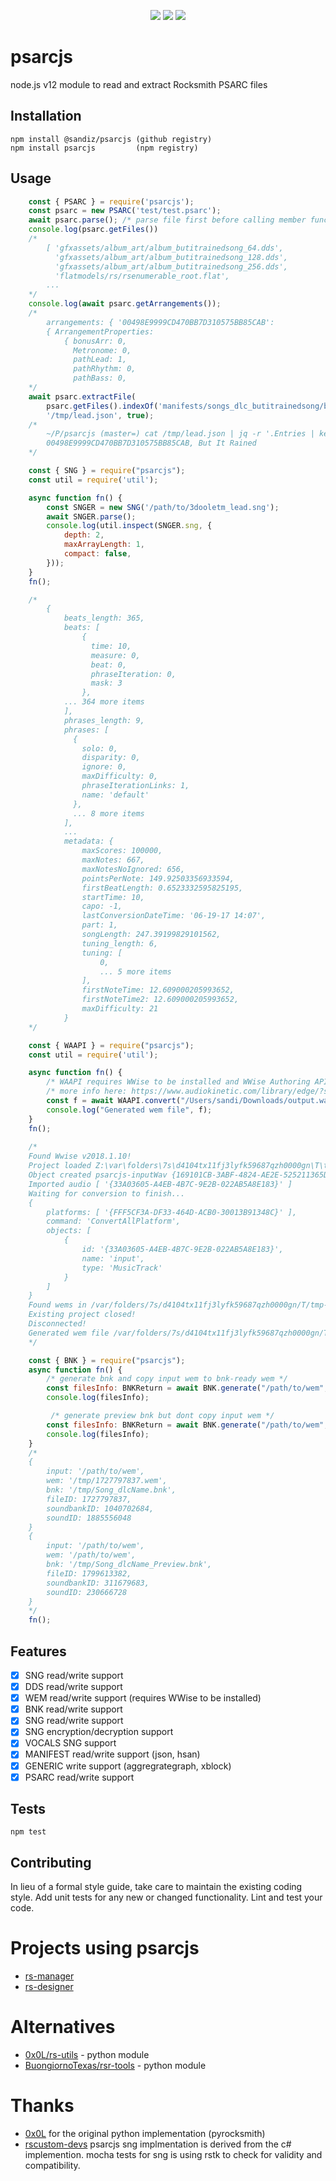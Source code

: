 <p align="center">
<a href="https://github/sandiz/psarcjs/"><img src="https://img.shields.io/github/workflow/status/sandiz/psarcjs/Github%20CI" /></a>
<a href="https://coveralls.io/github/sandiz/psarcjs?branch=master"><img src="https://coveralls.io/repos/github/sandiz/psarcjs/badge.svg?branch=master" /></a>
<img src="https://img.shields.io/github/license/sandiz/psarcjs.svg" />
</p>

# psarcjs
node.js v12 module to read and extract Rocksmith PSARC files

## Installation
    npm install @sandiz/psarcjs (github registry)
    npm install psarcjs         (npm registry)

## Usage
```JavaScript
    const { PSARC } = require('psarcjs');
    const psarc = new PSARC('test/test.psarc');
    await psarc.parse(); /* parse file first before calling member functions */
    console.log(psarc.getFiles())
    /*
        [ 'gfxassets/album_art/album_butitrainedsong_64.dds',
          'gfxassets/album_art/album_butitrainedsong_128.dds',
          'gfxassets/album_art/album_butitrainedsong_256.dds',
          'flatmodels/rs/rsenumerable_root.flat',
        ...
    */
    console.log(await psarc.getArrangements());
    /*
        arrangements: { '00498E9999CD470BB7D310575BB85CAB':
        { ArrangementProperties:
            { bonusArr: 0,
              Metronome: 0,
              pathLead: 1,
              pathRhythm: 0,
              pathBass: 0,
    */
    await psarc.extractFile(
        psarc.getFiles().indexOf('manifests/songs_dlc_butitrainedsong/butitrainedsong_lead.json'), 
        '/tmp/lead.json', true);
    /*
        ~/P/psarcjs (master=) cat /tmp/lead.json | jq -r '.Entries | keys[] as $k | "\\($k), \\(.[$k] | .Attributes.SongName)"'
        00498E9999CD470BB7D310575BB85CAB, But It Rained
    */
```
```JavaScript
    const { SNG } = require("psarcjs");
    const util = require('util');

    async function fn() {
        const SNGER = new SNG('/path/to/3dooletm_lead.sng');
        await SNGER.parse();
        console.log(util.inspect(SNGER.sng, {
            depth: 2,
            maxArrayLength: 1,
            compact: false,
        }));
    }
    fn();

    /*
        {
            beats_length: 365,
            beats: [
                {
                  time: 10,
                  measure: 0,
                  beat: 0,
                  phraseIteration: 0,
                  mask: 3
                },
            ... 364 more items
            ],
            phrases_length: 9,
            phrases: [
              {
                solo: 0,
                disparity: 0,
                ignore: 0,
                maxDifficulty: 0,
                phraseIterationLinks: 1,
                name: 'default'
              },
              ... 8 more items
            ],
            ...
            metadata: {
                maxScores: 100000,
                maxNotes: 667,
                maxNotesNoIgnored: 656,
                pointsPerNote: 149.92503356933594,
                firstBeatLength: 0.6523332595825195,
                startTime: 10,
                capo: -1,
                lastConversionDateTime: '06-19-17 14:07',
                part: 1,
                songLength: 247.39199829101562,
                tuning_length: 6,
                tuning: [
                    0,
                    ... 5 more items
                ],
                firstNoteTime: 12.609000205993652,
                firstNoteTime2: 12.609000205993652,
                maxDifficulty: 21
            }
    */
```
```JavaScript
    const { WAAPI } = require("psarcjs");
    const util = require('util');

    async function fn() {
        /* WAAPI requires WWise to be installed and WWise Authoring API must be enabled (on by default) */
        /* more info here: https://www.audiokinetic.com/library/edge/?source=SDK&id=waapi_prepare.html */
        const f = await WAAPI.convert("/Users/sandi/Downloads/output.wav", "testTag", 1);
        console.log("Generated wem file", f);
    }
    fn();
    
    /*
    Found Wwise v2018.1.10!
    Project loaded Z:\var\folders\7s\d4104tx11fj3lyfk59687qzh0000gn\T\tmp-psarcjs
    Object created psarcjs-inputWav {169101CB-3ABF-4824-AE2E-525211365D23}
    Imported audio [ '{33A03605-A4EB-4B7C-9E2B-022AB5A8E183}' ]
    Waiting for conversion to finish...
    {
        platforms: [ '{FFF5CF3A-DF33-464D-ACB0-30013B91348C}' ],
        command: 'ConvertAllPlatform',
        objects: [
            {
                id: '{33A03605-A4EB-4B7C-9E2B-022AB5A8E183}',
                name: 'input',
                type: 'MusicTrack'
            }
        ]
    }
    Found wems in /var/folders/7s/d4104tx11fj3lyfk59687qzh0000gn/T/tmp-psarcjs/.cache/Windows/SFX [ 'output_CB1F3167.wem' ]
    Existing project closed!
    Disconnected!
    Generated wem file /var/folders/7s/d4104tx11fj3lyfk59687qzh0000gn/T/tmp-psarcjs/.cache/Windows/SFX/Song_testTag.wem
    */
```
```JavaScript
    const { BNK } = require("psarcjs");
    async function fn() {
        /* generate bnk and copy input wem to bnk-ready wem */
        const filesInfo: BNKReturn = await BNK.generate("/path/to/wem", "dlcName", true, "/tmp/");
        console.log(filesInfo);

         /* generate preview bnk but dont copy input wem */
        const filesInfo: BNKReturn = await BNK.generate("/path/to/wem", "dlcName", false, "/tmp/", true);
        console.log(filesInfo);
    }
    /*
    {
        input: '/path/to/wem',
        wem: '/tmp/1727797837.wem',
        bnk: '/tmp/Song_dlcName.bnk',
        fileID: 1727797837,
        soundbankID: 1040702684,
        soundID: 1885556048
    }
    {
        input: '/path/to/wem',
        wem: '/path/to/wem',
        bnk: '/tmp/Song_dlcName_Preview.bnk',
        fileID: 1799613382,
        soundbankID: 311679683,
        soundID: 230666728
    }
    */
    fn();
```

## Features
- [x] SNG read/write support
- [x] DDS read/write support
- [x] WEM read/write support (requires WWise to be installed)
- [x] BNK read/write support
- [x] SNG read/write support
- [x] SNG encryption/decryption support
- [x] VOCALS SNG support
- [x] MANIFEST read/write support (json, hsan)
- [X] GENERIC write support (aggregrategraph, xblock)
- [X] PSARC read/write support

## Tests
  `npm test`

## Contributing

In lieu of a formal style guide, take care to maintain the existing coding style. Add unit tests for any new or changed functionality. Lint and test your code.

# Projects using psarcjs
- [rs-manager](https://github.com/sandiz/rs-manager)
- [rs-designer](https://github.com/sandiz/rs-designer)

# Alternatives
- [0x0L/rs-utils](https://github.com/0x0L/rs-utils) - python module
- [BuongiornoTexas/rsr-tools](https://github.com/BuongiornoTexas/rsrtools/blob/master/rsrtools/files/welder.py) - python module 

# Thanks
- [0x0L](https://github.com/0x0L) for the original python implementation (pyrocksmith)
- [rscustom-devs](https://github.com/rscustom/rocksmith-custom-song-toolkit) psarcjs sng implmentation is derived from the c# implemention. mocha tests for sng is using rstk to check for validity and compatibility. 
